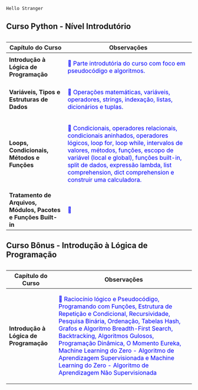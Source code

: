 ```
Hello Stranger
```
### <h2> Curso Python - Nível Introdutório <h2>

 | Capítulo do Curso | Observações |
| ------ | ------ |
| **Introdução à Lógica de Programação** |  <p style="color:blue">:memo: Parte introdutória do curso com foco em pseudocódigo e algoritmos. </p> | 
| **Variáveis, Tipos e Estruturas de Dados** | <p style="color:blue">:memo: Operações matemáticas, variáveis, operadores, strings, indexação, listas, dicionários e tuplas. </p> | 
| **Loops, Condicionais, Métodos e Funções** | <p style="color:blue">:memo: Condicionais, operadores relacionais, condicionais aninhados, operadores lógicos, loop for, loop while, intervalos de valores, métodos, funções, escopo de variável (local e global), funções built-in, split de dados, expressão lambda, list comprehension, dict comprehension e construir uma calculadora. </p> |
| **Tratamento de Arquivos, Módulos, Pacotes e Funções Built-in** | <p style="color:blue">:memo: </p> |



### <h2> Curso Bônus - Introdução à Lógica de Programação <h2>

 | Capítulo do Curso | Observações |
| ------ | ------ |
| **Introdução à Lógica de Programação** |  <p style="color:blue">:memo: Raciocínio lógico e Pseudocódigo, Programando com Funções, Estrutura de Repetição e Condicional, Recursividade, Pesquisa Binária, Ordenação, Tabelas Hash, Grafos e Algoritmo Breadth-First Search, Backtracking, Algoritmos Gulosos, Programação Dinâmica, O Momento Eureka, Machine Learning do Zero - Algoritmo de Aprendizagem Supervisionada e Machine Learning do Zero - Algoritmo de Aprendizagem Não Supervisionada </p> | <p> Novos algoritmos Curso Bônus</p>
